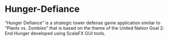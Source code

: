 # Hunger-Defiance
“Hunger Defiance” is a strategic tower defense game application similar to “Plants vs. Zombies” that is based on the theme of the United Nation Goal 2: End Hunger developed using ScalaFX GUI tools.
